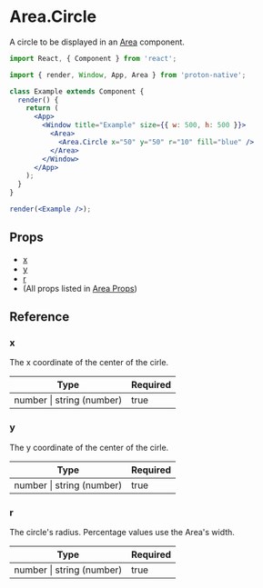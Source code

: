 # Area.Circle

A circle to be displayed in an [Area](area.md) component.

```jsx
import React, { Component } from 'react';

import { render, Window, App, Area } from 'proton-native';

class Example extends Component {
  render() {
    return (
      <App>
        <Window title="Example" size={{ w: 500, h: 500 }}>
          <Area>
            <Area.Circle x="50" y="50" r="10" fill="blue" />
          </Area>
        </Window>
      </App>
    );
  }
}

render(<Example />);
```

## Props

* [x](#x)
* [y](#y)
* [r](#r)
* (All props listed in [Area Props](area_props.md))

## Reference

### x

The x coordinate of the center of the cirle.

| **Type**                      | **Required** |
| ----------------------------- | ------------ |
| number &#x7c; string (number) | true         |

### y

The y coordinate of the center of the cirle.

| **Type**                      | **Required** |
| ----------------------------- | ------------ |
| number &#x7c; string (number) | true         |

### r

The circle's radius. Percentage values use the Area's width.

| **Type**                      | **Required** |
| ----------------------------- | ------------ |
| number &#x7c; string (number) | true         |
